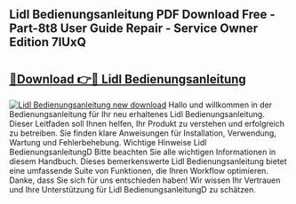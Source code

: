## Lidl Bedienungsanleitung PDF Download Free - Part-8t8 User Guide Repair - Service Owner Edition 7IUxQ

# <h2><a href="http://df35eya.blite.top/?on=Lidl+Bedienungsanleitung">🔗Download 👉🔴 Lidl Bedienungsanleitung</a></h2>

[![Lidl Bedienungsanleitung new download](https://i.imgur.com/lujVjoI.png)](http://df35eya.blite.top/?on=Lidl+Bedienungsanleitung)
Hallo und willkommen in der Bedienungsanleitung für Ihr neu erhaltenes Lidl Bedienungsanleitung. Dieser Leitfaden soll Ihnen helfen, Ihr Produkt zu verstehen und erfolgreich zu betreiben. Sie finden klare Anweisungen für Installation, Verwendung, Wartung und Fehlerbehebung. Wichtige Hinweise Lidl BedienungsanleitungD Bitte beachten Sie alle wichtigen Informationen in diesem Handbuch. Dieses bemerkenswerte Lidl Bedienungsanleitung bietet eine umfassende Suite von Funktionen, die Ihren Workflow optimieren. Danke, dass Sie sich für uns entschieden haben! Wir wissen Ihr Vertrauen und Ihre Unterstützung für Lidl BedienungsanleitungD zu schätzen.
